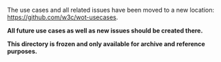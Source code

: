 The use cases and all related issues have been moved to a new location: https://github.com/w3c/wot-usecases.

**All future use cases as well as new issues should be created there.**

**This directory is frozen and only available for archive and reference purposes.**

